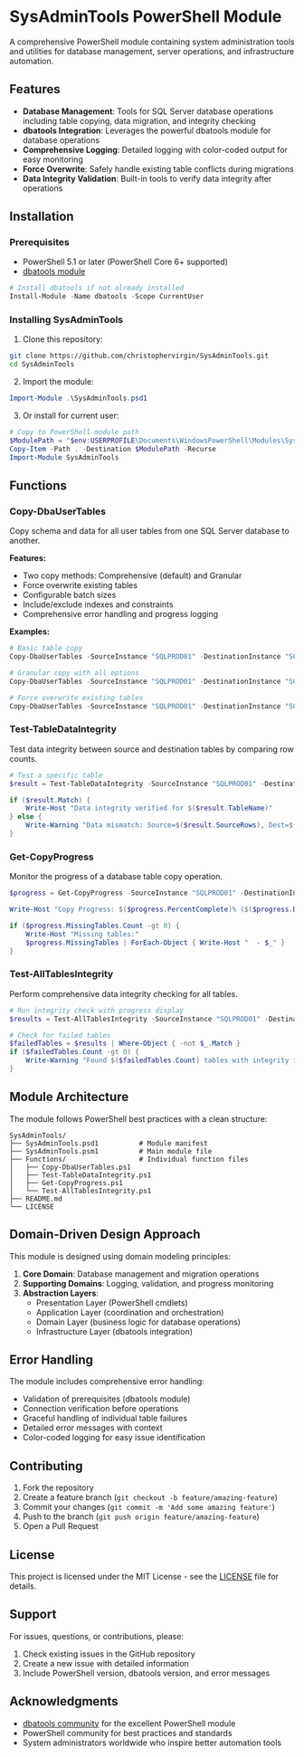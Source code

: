 # SysAdminTools PowerShell Module

A comprehensive PowerShell module containing system administration tools and utilities for database management, server operations, and infrastructure automation.

## Features

- **Database Management**: Tools for SQL Server database operations including table copying, data migration, and integrity checking
- **dbatools Integration**: Leverages the powerful dbatools module for database operations
- **Comprehensive Logging**: Detailed logging with color-coded output for easy monitoring
- **Force Overwrite**: Safely handle existing table conflicts during migrations
- **Data Integrity Validation**: Built-in tools to verify data integrity after operations

## Installation

### Prerequisites

- PowerShell 5.1 or later (PowerShell Core 6+ supported)
- [dbatools module](https://dbatools.io/)

```powershell
# Install dbatools if not already installed
Install-Module -Name dbatools -Scope CurrentUser
```

### Installing SysAdminTools

1. Clone this repository:
```bash
git clone https://github.com/christophervirgin/SysAdminTools.git
cd SysAdminTools
```

2. Import the module:
```powershell
Import-Module .\SysAdminTools.psd1
```

3. Or install for current user:
```powershell
# Copy to PowerShell module path
$ModulePath = "$env:USERPROFILE\Documents\WindowsPowerShell\Modules\SysAdminTools"
Copy-Item -Path . -Destination $ModulePath -Recurse
Import-Module SysAdminTools
```

## Functions

### Copy-DbaUserTables

Copy schema and data for all user tables from one SQL Server database to another.

**Features:**
- Two copy methods: Comprehensive (default) and Granular
- Force overwrite existing tables
- Configurable batch sizes
- Include/exclude indexes and constraints
- Comprehensive error handling and progress logging

**Examples:**

```powershell
# Basic table copy
Copy-DbaUserTables -SourceInstance "SQLPROD01" -DestinationInstance "SQLDEV01" -SourceDatabase "ProductionDB" -DestinationDatabase "DevDB"

# Granular copy with all options
Copy-DbaUserTables -SourceInstance "SQLPROD01" -DestinationInstance "SQLDEV01" -SourceDatabase "ProductionDB" -DestinationDatabase "DevDB" -Method Granular -ForceOverwrite -IncludeIndexes -IncludeConstraints -BatchSize 25000

# Force overwrite existing tables
Copy-DbaUserTables -SourceInstance "SQLPROD01" -DestinationInstance "SQLDEV01" -SourceDatabase "ProductionDB" -DestinationDatabase "DevDB" -ForceOverwrite
```

### Test-TableDataIntegrity

Test data integrity between source and destination tables by comparing row counts.

```powershell
# Test a specific table
$result = Test-TableDataIntegrity -SourceInstance "SQLPROD01" -DestinationInstance "SQLDEV01" -SourceDatabase "ProductionDB" -DestinationDatabase "DevDB" -TableSchema "dbo" -TableName "Users"

if ($result.Match) {
    Write-Host "Data integrity verified for $($result.TableName)"
} else {
    Write-Warning "Data mismatch: Source=$($result.SourceRows), Dest=$($result.DestinationRows)"
}
```

### Get-CopyProgress

Monitor the progress of a database table copy operation.

```powershell
$progress = Get-CopyProgress -SourceInstance "SQLPROD01" -DestinationInstance "SQLDEV01" -SourceDatabase "ProductionDB" -DestinationDatabase "DevDB"

Write-Host "Copy Progress: $($progress.PercentComplete)% ($($progress.DestinationTableCount)/$($progress.SourceTableCount) tables)"

if ($progress.MissingTables.Count -gt 0) {
    Write-Host "Missing tables:"
    $progress.MissingTables | ForEach-Object { Write-Host "  - $_" }
}
```

### Test-AllTablesIntegrity

Perform comprehensive data integrity checking for all tables.

```powershell
# Run integrity check with progress display
$results = Test-AllTablesIntegrity -SourceInstance "SQLPROD01" -DestinationInstance "SQLDEV01" -SourceDatabase "ProductionDB" -DestinationDatabase "DevDB" -ShowProgress

# Check for failed tables
$failedTables = $results | Where-Object { -not $_.Match }
if ($failedTables.Count -gt 0) {
    Write-Warning "Found $($failedTables.Count) tables with integrity issues"
}
```

## Module Architecture

The module follows PowerShell best practices with a clean structure:

```
SysAdminTools/
├── SysAdminTools.psd1          # Module manifest
├── SysAdminTools.psm1          # Main module file
├── Functions/                  # Individual function files
│   ├── Copy-DbaUserTables.ps1
│   ├── Test-TableDataIntegrity.ps1
│   ├── Get-CopyProgress.ps1
│   └── Test-AllTablesIntegrity.ps1
├── README.md
└── LICENSE
```

## Domain-Driven Design Approach

This module is designed using domain modeling principles:

1. **Core Domain**: Database management and migration operations
2. **Supporting Domains**: Logging, validation, and progress monitoring
3. **Abstraction Layers**: 
   - Presentation Layer (PowerShell cmdlets)
   - Application Layer (coordination and orchestration)
   - Domain Layer (business logic for database operations)
   - Infrastructure Layer (dbatools integration)

## Error Handling

The module includes comprehensive error handling:
- Validation of prerequisites (dbatools module)
- Connection verification before operations
- Graceful handling of individual table failures
- Detailed error messages with context
- Color-coded logging for easy issue identification

## Contributing

1. Fork the repository
2. Create a feature branch (`git checkout -b feature/amazing-feature`)
3. Commit your changes (`git commit -m 'Add some amazing feature'`)
4. Push to the branch (`git push origin feature/amazing-feature`)
5. Open a Pull Request

## License

This project is licensed under the MIT License - see the [LICENSE](LICENSE) file for details.

## Support

For issues, questions, or contributions, please:
1. Check existing issues in the GitHub repository
2. Create a new issue with detailed information
3. Include PowerShell version, dbatools version, and error messages

## Acknowledgments

- [dbatools community](https://dbatools.io/) for the excellent PowerShell module
- PowerShell community for best practices and standards
- System administrators worldwide who inspire better automation tools
